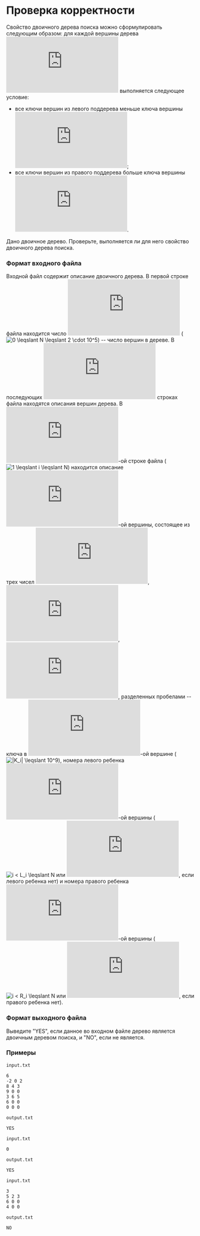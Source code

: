# Проверка корректности

Свойство двоичного дерева поиска можно сформулировать следующим образом: для каждой вершины дерева ![V](https://latex.codecogs.com/svg.latex?V) выполняется следующее условие:
- все ключи вершин из левого поддерева меньше ключа вершины ![V](https://latex.codecogs.com/svg.latex?V);
- все ключи вершин из правого поддерева больше ключа вершины ![V](https://latex.codecogs.com/svg.latex?V).

Дано двоичное дерево.  Проверьте, выполняется ли для него свойство двоичного дерева поиска.

### Формат входного файла

Входной файл содержит описание двоичного дерева.  В первой строке файла находится число ![N](https://latex.codecogs.com/svg.latex?N) (![0 \leqslant N \leqslant 2 \cdot 10^5](https://latex.codecogs.com/svg.latex?0%20\leqslant%20N%20\leqslant%202\cdot10^5)) -- число вершин в дереве.  В последующих ![N](https://latex.codecogs.com/svg.latex?N) строках файла находятся описания вершин дерева.  В ![(i + 1)](https://latex.codecogs.com/svg.latex?(i+1))-ой строке файла (![1 \leqslant i \leqslant N](https://latex.codecogs.com/svg.latex?1%20\leqslant%20i%20\leqslant%20N)) находится описание ![i](https://latex.codecogs.com/svg.latex?i)-ой вершины, состоящее из трех чисел ![K_i](https://latex.codecogs.com/svg.latex?K_i), ![L_i](https://latex.codecogs.com/svg.latex?L_i), ![R_i](https://latex.codecogs.com/svg.latex?R_i), разделенных пробелами -- ключа в ![i](https://latex.codecogs.com/svg.latex?i)-ой вершине (![|K_i| \leqslant 10^9](https://latex.codecogs.com/svg.latex?|K_i|\leqslant10^9)), номера левого ребенка ![i](https://latex.codecogs.com/svg.latex?i)-ой вершины (![i < L_i \leqslant N](https://latex.codecogs.com/svg.latex?i%20<%20L_i%20\leqslant%20N) или ![L_i = 0](https://latex.codecogs.com/svg.latex?L_i=0), если левого ребенка нет) и номера правого ребенка ![i](https://latex.codecogs.com/svg.latex?i)-ой вершины (![i < R_i \leqslant N](https://latex.codecogs.com/svg.latex?i%20<%20R_i%20\leqslant%20N) или ![R_i = 0](https://latex.codecogs.com/svg.latex?R_i=0), если правого ребенка нет).

### Формат выходного файла

Выведите "YES", если данное во входном файле дерево является двоичным деревом поиска, и "NO", если не является.

### Примеры

`input.txt`
```
6
-2 0 2
8 4 3
9 0 0
3 6 5
6 0 0
0 0 0
```

`output.txt`
```
YES
```

`input.txt`
```
0
```

`output.txt`
```
YES
```

`input.txt`
```
3
5 2 3
6 0 0
4 0 0
```

`output.txt`
```
NO
```
